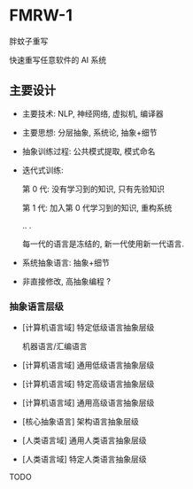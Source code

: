 # FMRW-1
胖蚊子重写

快速重写任意软件的 AI 系统


## 主要设计

+ 主要技术: NLP, 神经网络, 虚拟机, 编译器

+ 主要思想: 分层抽象, 系统论, 抽象+细节

+ 抽象训练过程: 公共模式提取, 模式命名

+ 迭代式训练:

  第 0 代: 没有学习到的知识, 只有先验知识

  第 1 代: 加入第 0 代学习到的知识, 重构系统

  .. .

  每一代的语言是冻结的, 新一代使用新一代语言.

+ 系统抽象语言: 抽象+细节

+ 非直接修改, 高抽象编程 ?

### 抽象语言层级

+ [计算机语言域] 特定低级语言抽象层级

  机器语言/汇编语言

+ [计算机语言域] 通用低级语言抽象层级

+ [计算机语言域] 特定高级语言抽象层级

+ [计算机语言域] 通用高级语言抽象层级

+ [核心抽象语言] 架构语言抽象层级

+ [人类语言域] 通用人类语言抽象层级

+ [人类语言域] 特定人类语言抽象层级


TODO
